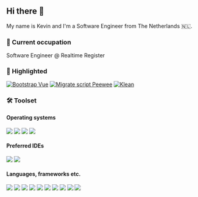 ## Hi there 👋
My name is Kevin and I'm a Software Engineer from The Netherlands 🇳🇱.

### 💼 Current occupation
Software Engineer @ Realtime Register

### 📌 Highlighted
[![Bootstrap Vue](https://github-readme-stats-git-master-kevinkosterrs-projects.vercel.app/api/pin?username=kevinkosterr&repo=bootstrap-vue&theme=dark)](https://github.com/kevinkosterr/bootstrap-vue)
[![Migrate script Peewee](https://github-readme-stats-git-master-kevinkosterrs-projects.vercel.app/api/gist?id=43be0ac226fd355d5a1992118c9e810d&theme=dark)](https://gist.github.com/kevinkosterr/43be0ac226fd355d5a1992118c9e810d)
[![Klean](https://github-readme-stats-git-master-kevinkosterrs-projects.vercel.app/api/pin?username=kevinkosterr&repo=klean&theme=dark)](https://github.com/kevinkosterr/klean)


### 🛠️ Toolset

#### Operating systems
![](https://ziadoua.github.io/m3-Markdown-Badges/badges/macOS/macos1.svg)
![](https://ziadoua.github.io/m3-Markdown-Badges/badges/iOS/ios1.svg)
![](https://ziadoua.github.io/m3-Markdown-Badges/badges/Windows/windows2.svg)
![](https://ziadoua.github.io/m3-Markdown-Badges/badges/Ubuntu/ubuntu2.svg)


#### Preferred IDEs
![](https://ziadoua.github.io/m3-Markdown-Badges/badges/PyCharm/pycharm2.svg)
![](https://ziadoua.github.io/m3-Markdown-Badges/badges/Webstorm/webstorm2.svg)

#### Languages, frameworks etc.
![](https://ziadoua.github.io/m3-Markdown-Badges/badges/Python/python3.svg)
![](https://ziadoua.github.io/m3-Markdown-Badges/badges/Javascript/javascript3.svg)
![](https://ziadoua.github.io/m3-Markdown-Badges/badges/Vue/vue2.svg)
![](https://ziadoua.github.io/m3-Markdown-Badges/badges/Supabase/supabase2.svg)
![](https://ziadoua.github.io/m3-Markdown-Badges/badges/Git/git2.svg)
![](https://ziadoua.github.io/m3-Markdown-Badges/badges/GraphQL/graphql2.svg)
![](https://ziadoua.github.io/m3-Markdown-Badges/badges/PostgreSQL/postgresql2.svg)
![](https://ziadoua.github.io/m3-Markdown-Badges/badges/Django/django2.svg)
![](https://ziadoua.github.io/m3-Markdown-Badges/badges/Bootstrap/bootstrap2.svg)
![](https://ziadoua.github.io/m3-Markdown-Badges/badges/TailwindCSS/tailwindcss2.svg)
